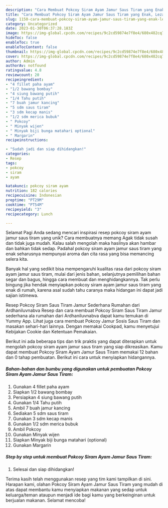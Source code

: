 ```yaml
---
description: "Cara Membuat Pokcoy Siram Ayam Jamur Saus Tiram yang Enak, Lezat"
title: "Cara Membuat Pokcoy Siram Ayam Jamur Saus Tiram yang Enak, Lezat"
slug: 1150-cara-membuat-pokcoy-siram-ayam-jamur-saus-tiram-yang-enak-lezat
category: Uncategorized
date: 2023-01-30T06:37:28.183Z
image: https://img-global.cpcdn.com/recipes/9c2cd59874e7f8e4/680x482cq70/pokcoy-siram-ayam-jamur-saus-tiram-foto-resep-utama.jpg
hideToc: false
enableToc: true
enableTocContent: false
thumbnail: https://img-global.cpcdn.com/recipes/9c2cd59874e7f8e4/680x482cq70/pokcoy-siram-ayam-jamur-saus-tiram-foto-resep-utama.jpg
cover: https://img-global.cpcdn.com/recipes/9c2cd59874e7f8e4/680x482cq70/pokcoy-siram-ayam-jamur-saus-tiram-foto-resep-utama.jpg
author: Admin
authorAv: notfound
ratingvalue: 4.8
reviewcount: 20
recipeingredient:
- "4 fillet paha ayam"
- "1/2 bawang bombay"
- "4 siung bawang putih"
- "1/4 Tahu putih"
- "7 buah jamur kancing"
- "5 sdm saus tiram"
- "3 sdm kecap manis"
- "1/2 sdm merica bubuk"
- " Pokcoy"
- " Minyak wijen"
- " Minyak biji bunga matahari optional"
- " Margarin"
recipeinstructions:

- "Sudah jadi dan siap dihidangkan!"
categories:
- Resep
tags:
- pokcoy
- siram
- ayam

katakunci: pokcoy siram ayam 
nutrition: 182 calories
recipecuisine: Indonesian
preptime: "PT29M"
cooktime: "PT54M"
recipeyield: "3"
recipecategory: Lunch

---
```



Selamat Pagi Anda sedang mencari inspirasi resep pokcoy siram ayam jamur saus tiram yang unik? Cara membuatnya memang Agak tidak susah dan tidak juga mudah. Kalau salah mengolah maka hasilnya akan hambar dan bahkan tidak sedap. Padahal pokcoy siram ayam jamur saus tiram yang enak seharusnya mempunyai aroma dan cita rasa yang bisa memancing selera kita.


Banyak hal yang sedikit bisa mempengaruhi kualitas rasa dari pokcoy siram ayam jamur saus tiram, mulai dari jenis bahan, selanjutnya pemilihan bahan segar dan bagus, hingga cara membuat dan menghidangkannya. Tak perlu bingung jika hendak menyiapkan pokcoy siram ayam jamur saus tiram yang enak di rumah, karena asal sudah tahu caranya maka hidangan ini dapat jadi sajian istimewa.

Resep Pokcoy Siram Saus Tiram Jamur Sederhana Rumahan dari Ardhaniluvnabva Resep dan cara membuat Pokcoy Siram Saus Tiram Jamur sederhana ala rumahan dari Ardhaniluvnabva dapat kamu temukan di Yummy App. Lihat juga cara membuat Pokcoy Jamur Sosis Saus Tiram dan masakan sehari-hari lainnya. Dengan memakai Cookpad, kamu menyetujui Kebijakan Cookie dan Ketentuan Pemakaian.


Berikut ini ada beberapa tips dan trik praktis yang dapat diterapkan untuk mengolah pokcoy siram ayam jamur saus tiram yang siap dikreasikan. Kamu dapat membuat Pokcoy Siram Ayam Jamur Saus Tiram memakai 12 bahan dan 0 tahap pembuatan. Berikut ini cara untuk menyiapkan hidangannya.

<!--inarticleads1-->

##### Bahan-bahan dan bumbu yang digunakan untuk pembuatan Pokcoy Siram Ayam Jamur Saus Tiram:

1. Gunakan 4 fillet paha ayam
1. Siapkan 1/2 bawang bombay
1. Persiapkan 4 siung bawang putih
1. Gunakan 1/4 Tahu putih
1. Ambil 7 buah jamur kancing
1. Sediakan 5 sdm saus tiram
1. Gunakan 3 sdm kecap manis
1. Gunakan 1/2 sdm merica bubuk
1. Ambil  Pokcoy
1. Gunakan  Minyak wijen
1. Siapkan  Minyak biji bunga matahari (optional)
1. Gunakan  Margarin




<!--inarticleads2-->

##### Step by step untuk membuat Pokcoy Siram Ayam Jamur Saus Tiram:


1. Selesai dan siap dihidangkan!



Terima kasih telah menggunakan resep yang tim kami tampilkan di sini. Harapan kami, olahan Pokcoy Siram Ayam Jamur Saus Tiram yang mudah di atas dapat membantu kamu menyiapkan makanan yang sedap untuk keluarga/teman ataupun menjadi ide bagi kamu yang berkeinginan untuk berjualan makanan. Selamat mencoba!
